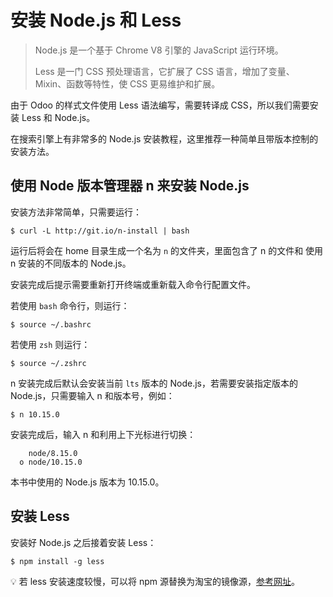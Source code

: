 # 安装 Node.js 和 Less

> Node.js 是一个基于 Chrome V8 引擎的 JavaScript 运行环境。
>
> Less 是一门 CSS 预处理语言，它扩展了 CSS 语言，增加了变量、Mixin、函数等特性，使 CSS 更易维护和扩展。

由于 Odoo 的样式文件使用 Less 语法编写，需要转译成 CSS，所以我们需要安装 Less 和 Node.js。

在搜索引擎上有非常多的 Node.js 安装教程，这里推荐一种简单且带版本控制的安装方法。

## 使用 Node 版本管理器 n 来安装 Node.js

安装方法非常简单，只需要运行：

```shell
$ curl -L http://git.io/n-install | bash
```

运行后将会在 home 目录生成一个名为 `n` 的文件夹，里面包含了 n 的文件和 使用 n 安装的不同版本的 Node.js。

安装完成后提示需要重新打开终端或重新载入命令行配置文件。  

若使用 `bash` 命令行，则运行：

```shell  
$ source ~/.bashrc
```

若使用 `zsh` 则运行：

```plain
$ source ~/.zshrc
```

n 安装完成后默认会安装当前 `lts` 版本的 Node.js，若需要安装指定版本的 Node.js，只需要输入 n 和版本号，例如：

```shell
$ n 10.15.0
```

安装完成后，输入 n 和利用上下光标进行切换：

```plain
    node/8.15.0
  ο node/10.15.0
```

本书中使用的 Node.js 版本为 10.15.0。

## 安装 Less

安装好 Node.js 之后接着安装 Less：

```shell
$ npm install -g less
```

💡 若 less 安装速度较慢，可以将 npm 源替换为淘宝的镜像源，[参考网址](https://npm.taobao.org/)。
